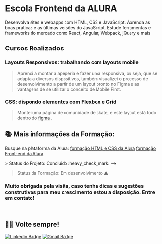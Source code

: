 # Escola Frontend da ALURA



Desenvolva sites e webapps com HTML, CSS e JavaScript. Aprenda as boas práticas e as últimas versões do JavaScript. Estude ferramentas e frameworks do mercado como React, Angular, Webpack, jQuery e mais


## Cursos Realizados

### Layouts Responsivos: trabalhando com layouts mobile

> Aprendi a montar a apeperia e fazer uma responsiva, ou seja, que se adapta a diversos dispositivos, também visualizei o processo de desenvolvimento a partir de um layout pronto no Figma e as vantagens de se utilizar o conceito de Mobile First.


### CSS: dispondo elementos com Flexbox e Grid


> Montei uma página de comunidade de skate, e este layout está todo dentro do [figma](https://www.figma.com/file/ibWktwVpnog76rMYOdVhks/Dispondo-elementos-com-flexbox-e-grid?node-id=54%3A2358)
.

## 📚 Mais informações da Formação:

Busque na plataforma da Alura:
[formação HTML e CSS da Alura](https://cursos.alura.com.br/formacao-html-e-css)
[formação Front-end da Alura](https://cursos.alura.com.br/formacao-front-end)

<!-->
> Status do Projeto: Concluido :heavy_check_mark:  -->

> Status da Formação: Em desenvolvimento :warning:


### Muito obrigada pela visita, caso tenha dicas e sugestões construtivas para meu crescimento estou a  disposição. Entre em contato!  

<br>

## 👋🏽   Volte sempre! 

 [![Linkedin Badge](https://img.shields.io/badge/-GabrielaFabiola-blue?style=flat-square&logo=Linkedin&logoColor=white&link=https://www.linkedin.com/in/gabrielafabiola/)](https://www.linkedin.com/in/gabrielafabiola/) 
[![Gmail Badge](https://img.shields.io/badge/-ggabrielafabiola@gmail.com-c14438?style=flat-square&logo=Gmail&logoColor=white&link=mailto:ggabrielafabiola@gmail.com)](mailto:ggabrielafabiola@gmail.com)
